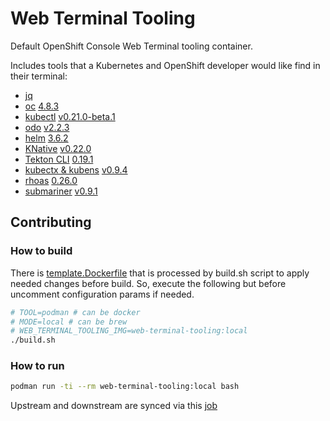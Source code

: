 # Web Terminal Tooling

Default OpenShift Console Web Terminal tooling container.

Includes tools that a Kubernetes and OpenShift developer would like find in their terminal:
- [jq](https://github.com/stedolan/jq)
- [oc](https://github.com/openshift/origin) [4.8.3](https://mirror.openshift.com/pub/openshift-v4/x86_64/clients/ocp/4.8.3)
- [kubectl](https://github.com/kubernetes/kubectl) [v0.21.0-beta.1](https://mirror.openshift.com/pub/openshift-v4/x86_64/clients/ocp/4.8.3)
- [odo](https://github.com/openshift/odo) [v2.2.3](https://mirror.openshift.com/pub/openshift-v4/x86_64/clients/odo/v2.2.3)
- [helm](https://helm.sh/) [3.6.2](https://mirror.openshift.com/pub/openshift-v4/x86_64/clients/helm/3.6.2)
- [KNative](https://github.com/knative/client) [v0.22.0](https://mirror.openshift.com/pub/openshift-v4/x86_64/clients/serverless/0.22.0)
- [Tekton CLI](https://github.com/tektoncd/cli) [0.19.1](https://mirror.openshift.com/pub/openshift-v4/x86_64/clients/pipeline/0.17.2)
- [kubectx & kubens](https://github.com/ahmetb/kubectx) [v0.9.4](https://github.com/ahmetb/kubectx/releases/tag/v0.9.4)
- [rhoas](https://github.com/redhat-developer/app-services-cli) [0.26.0](https://github.com/redhat-developer/app-services-cli/releases/tag/0.26.0)
- [submariner](https://github.com/submariner-io/submariner) [v0.9.1](https://github.com/submariner-io/submariner/releases/tag/v0.9.1)

## Contributing

### How to build

There is [template.Dockerfile](https://github.com/redhat-developer/web-terminal-tooling/blob/master/build/template.Dockerfile) that is processed by build.sh script to apply needed changes before build. So, execute the following but before uncomment configuration params if needed.

```bash
# TOOL=podman # can be docker
# MODE=local # can be brew
# WEB_TERMINAL_TOOLING_IMG=web-terminal-tooling:local
./build.sh
```

### How to run

```bash
podman run -ti --rm web-terminal-tooling:local bash
```

Upstream and downstream are synced via this [job](https://codeready-workspaces-jenkins.rhev-ci-vms.eng.rdu2.redhat.com/job/web-terminal-sync-web-terminal-tooling/)
